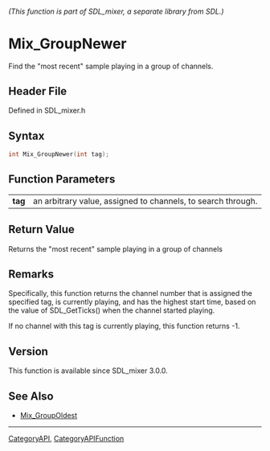 ###### (This function is part of SDL_mixer, a separate library from SDL.)
# Mix_GroupNewer

Find the "most recent" sample playing in a group of channels.

## Header File

Defined in SDL_mixer.h

## Syntax

```c
int Mix_GroupNewer(int tag);

```

## Function Parameters

|             |                                                              |
| ----------- | ------------------------------------------------------------ |
| **tag**     | an arbitrary value, assigned to channels, to search through. |

## Return Value

Returns the "most recent" sample playing in a group of channels

## Remarks

Specifically, this function returns the channel number that is assigned the
specified tag, is currently playing, and has the highest start time, based
on the value of SDL_GetTicks() when the channel started playing.

If no channel with this tag is currently playing, this function returns -1.

## Version

This function is available since SDL_mixer 3.0.0.

## See Also

* [Mix_GroupOldest](Mix_GroupOldest)

----
[CategoryAPI](CategoryAPI), [CategoryAPIFunction](CategoryAPIFunction)


